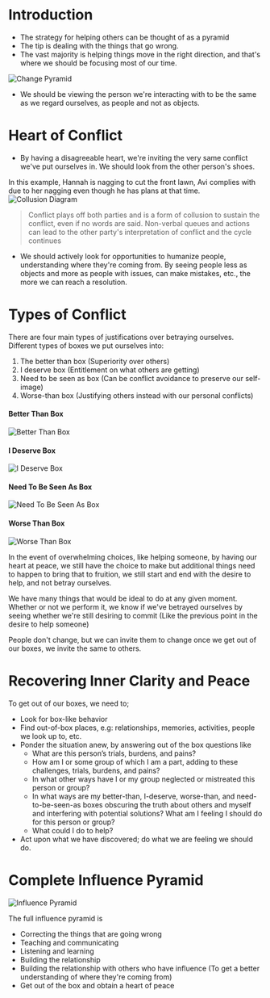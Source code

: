 # Introduction

- The strategy for helping others can be thought of as a pyramid
- The tip is dealing with the things that go wrong.
- The vast majority is helping things move in the right direction, and that's where we should be focusing most of our time.

![Change Pyramid](assets/images/change-pyramid.png)

- We should be viewing the person we're interacting with to be the same as we regard ourselves, as people and not as objects.

# Heart of Conflict

- By having a disagreeable heart, we're inviting the very same conflict we've put ourselves in. We should look from the other person's shoes.

In this example, Hannah is nagging to cut the front lawn, Avi complies with due to her nagging even though he has plans at that time.
![Collusion Diagram](assets/images/collusion-diagram.png)

> Conflict plays off both parties and is a form of collusion to sustain the conflict, even if no words are said. Non-verbal queues and actions can lead to the other party's interpretation of conflict and the cycle continues

- We should actively look for opportunities to humanize people, understanding where they're coming from. By seeing people less as objects and more as people with issues, can make mistakes, etc., the more we can reach a resolution.

# Types of Conflict

There are four main types of justifications over betraying ourselves. Different types of boxes we put ourselves into:

1. The better than box (Superiority over others)
2. I deserve box (Entitlement on what others are getting)
3. Need to be seen as box (Can be conflict avoidance to preserve our self-image)
4. Worse-than box (Justifying others instead with our personal conflicts)

#### Better Than Box
![Better Than Box](assets/images/better-than-box.png)

#### I Deserve Box
![I Deserve Box](assets/images/i-deserve-box.png)

#### Need To Be Seen As Box
![Need To Be Seen As Box](assets/images/must-be-seen-as-box.png)

#### Worse Than Box
![Worse Than Box](assets/images/worse-than-box.png)

In the event of overwhelming choices, like helping someone, by having our heart at peace, we still have the choice to make but additional things need to happen to bring that to fruition, we still start and end with the desire to help, and not betray ourselves.

We have many things that would be ideal to do at any given moment. Whether or not we perform it,  we know if we've betrayed ourselves by seeing whether we're still desiring to commit (Like the previous point in the desire to help someone)

People don't change, but we can invite them to change once we get out of our boxes, we invite the same to others.

# Recovering Inner Clarity and Peace

To get out of our boxes, we need to;

- Look for box-like behavior
- Find out-of-box places, e.g: relationships, memories, activities, people we look up to, etc.
- Ponder the situation anew, by answering out of the box questions like
  - What are this person’s trials, burdens, and pains?
  - How am I or some group of which I am a part, adding to these challenges, trials, burdens, and pains?
  - In what other ways have I or my group neglected or mistreated this person or group?
  - In what ways are my better-than, I-deserve, worse-than, and need-to-be-seen-as boxes obscuring the truth about others and myself and interfering with potential solutions? What am I feeling I should do for this person or group?
  - What could I do to help?
- Act upon what we have discovered; do what we are feeling we should do.

# Complete Influence Pyramid

![Influence Pyramid](assets/images/influence-pyramid.png)

The full influence pyramid is
- Correcting the things that are going wrong
- Teaching and communicating
- Listening and learning
- Building the relationship
- Building the relationship with others who have influence (To get a better understanding of where they're coming from)
- Get out of the box and obtain a heart of peace
